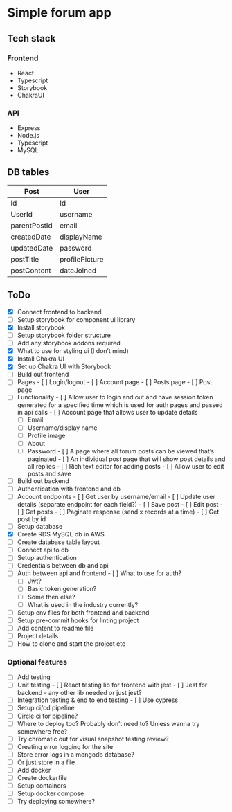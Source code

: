 # Simple forum app

## Tech stack

### Frontend

- React
- Typescript
- Storybook
- ChakraUI

### API

- Express
- Node.js
- Typescript
- MySQL

## DB tables

| Post | User |  
| ---- | ---- |  
| Id   | Id    |  
| UserId | username |
| parentPostId | email |
| createdDate | displayName |
| updatedDate | password |
| postTitle | profilePicture |
| postContent | dateJoined |

## ToDo

- [x]  Connect frontend to backend
- [ ]  Setup storybook for component ui library
  - [x]  Install storybook
  - [ ]  Setup storybook folder structure
  - [ ]  Add any storybook addons required
- [x]  What to use for styling ui (I don’t mind)
  - [x] Install Chakra UI
  - [x] Set up Chakra UI with Storybook
- [ ]  Build out frontend
  - [ ]  Pages
    - [ ]  Login/logout
    - [ ]  Account page
    - [ ]  Posts page
    - [ ]  Post page
  - [ ]  Functionality
    - [ ]  Allow user to login and out and have session token generated for a specified time which is used for auth pages and passed in api calls
    - [ ]  Account page that allows user to update details
      - [ ]  Email
      - [ ]  Username/display name
      - [ ]  Profile image
      - [ ]  About
      - [ ]  Password
    - [ ]  A page where all forum posts can be viewed that’s paginated
    - [ ]  An individual post page that will show post details and all replies
    - [ ]  Rich text editor for adding posts
    - [ ]  Allow user to edit posts and save
- [ ]  Build out backend
  - [ ]  Authentication with frontend and db
  - [ ]  Account endpoints
    - [ ]  Get user by username/email
    - [ ]  Update user details (separate endpoint for each field?)
    - [ ]  Save post
    - [ ]  Edit post
    - [ ]  Get posts
    - [ ]  Paginate response (send x records at a time)
    - [ ]  Get post by id
- [ ]  Setup database
  - [x]  Create RDS MySQL db in AWS
  - [ ]  Create database table layout
  - [ ]  Connect api to db
- [ ]  Setup authentication
  - [ ]  Credentials between db and api
  - [ ]  Auth between api and frontend
    - [ ]  What to use for auth?
      - [ ]  Jwt?
      - [ ]  Basic token generation?
      - [ ]  Some then else?
      - [ ]  What is used in the industry currently?
- [ ]  Setup env files for both frontend and backend
- [ ]  Setup pre-commit hooks for linting project
- [ ]  Add content to readme file
  - [ ]  Project details
  - [ ]  How to clone and start the project etc

### Optional features

- [ ]  Add testing
  - [ ]  Unit testing
    - [ ]  React testing lib for frontend with jest
    - [ ]  Jest for backend - any other lib needed or just jest?
  - [ ]  Integration testing & end to end testing
    - [ ]  Use cypress
- [ ]  Setup ci/cd pipeline
  - [ ]  Circle ci for pipeline?
  - [ ]  Where to deploy too? Probably don’t need to? Unless wanna try somewhere free?
- [ ]  Try chromatic out for visual snapshot testing review?
- [ ]  Creating error logging for the site
  - [ ]  Store error logs in a mongodb database?
  - [ ]  Or just store in a file
- [ ]  Add docker
  - [ ]  Create dockerfile
  - [ ]  Setup containers
  - [ ]  Setup docker compose
  - [ ]  Try deploying somewhere?

